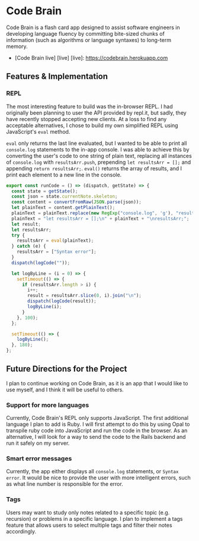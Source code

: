 # Code Brain

Code Brain is a flash card app designed to assist software engineers in developing language fluency by committing bite-sized chunks of information (such as algorithms or language syntaxes) to long-term memory.

* [Code Brain live] [live]
[live]: https://codebrain.herokuapp.com

## Features & Implementation

### REPL

The most interesting feature to build was the in-browser REPL. I had originally been planning to user the API provided by repl.it, but sadly, they have recently stopped accepting new clients. At a loss to find any acceptable alternatives, I chose to build my own simplified REPL using JavaScript's `eval` method.

`eval` only returns the last line evaluated, but I wanted to be able to print all `console.log` statements to the in-app console. I was able to achieve this by converting the user's code to one string of plain text, replacing all instances of `console.log` with `resultsArr.push`, prepending `let resultsArr = [];` and appending `return resultsArr;`. `eval()` returns the array of results, and I print each element to a new line in the console.

```javascript
export const runCode = () => (dispatch, getState) => {
  const state = getState();
  const json = state.currentNote.skeleton;
  const content = convertFromRaw(JSON.parse(json));
  let plainText = content.getPlainText();
  plainText = plainText.replace(new RegExp("console.log", 'g'), "resultsArr.push");
  plainText = "let resultsArr = [];\n" + plainText + "\nresultsArr;";
  let result;
  let resultsArr;
  try {
    resultsArr = eval(plainText);
  } catch (e) {
    resultsArr = ["Syntax error"];
  }
  dispatch(logCode(""));

  let logByLine = (i = 0) => {
    setTimeout(() => {
      if (resultsArr.length > i) {
        i++;
        result = resultsArr.slice(0, i).join("\n");
        dispatch(logCode(result));
        logByLine(i);
      }
    }, 100);
  };

  setTimeout(() => {
    logByLine();
  }, 180);
};
```

## Future Directions for the Project

I plan to continue working on Code Brain, as it is an app that I would like to use myself, and I think it will be useful to others.

### Support for more languages

Currently, Code Brain's REPL only supports JavaScript. The first additional language I plan to add is Ruby. I will first attempt to do this by using Opal to transpile ruby code into JavaScript and run the code in the browser. As an alternative, I will look for a way to send the code to the Rails backend and run it safely on my server.

### Smart error messages

Currently, the app either displays all `console.log` statements, or `Syntax error`. It would be nice to provide the user with more intelligent errors, such as what line number is responsible for the error.

### Tags

Users may want to study only notes related to a specific topic (e.g. recursion) or problems in a specific language. I plan to implement a tags feature that allows users to select multiple tags and filter their notes accordingly.

